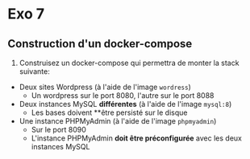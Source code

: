 # Exo 7

## Construction d'un docker-compose

1. Construisez un docker-compose qui permettra de monter la stack suivante:

* Deux sites Wordpress (à l'aide de l'image `wordress`)
  * Un wordpress sur le port 8080, l'autre sur le port 8088
* Deux instances MySQL **différentes** (à l'aide de l'image `mysql:8`)
  * Les bases doivent **être persisté sur le disque
* Une instance PHPMyAdmin (à l'aide de l'image `phpmyadmin`)
  * Sur le port 8090
  * L'instance PHPMyAdmin **doit être préconfigurée** avec les deux instances MySQL